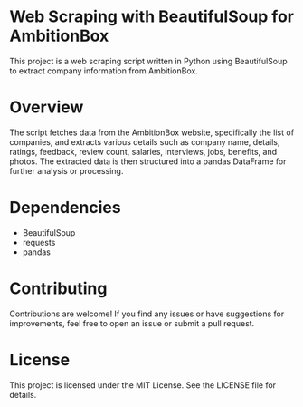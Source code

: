# Web Scraping with BeautifulSoup for AmbitionBox
This project is a web scraping script written in Python using BeautifulSoup to extract company information from AmbitionBox.
# Overview
The script fetches data from the AmbitionBox website, specifically the list of companies, and extracts various details 
such as company name, details, ratings, feedback, review count, salaries, interviews, jobs, benefits, and photos.
The extracted data is then structured into a pandas DataFrame for further analysis or processing.
# Dependencies
- BeautifulSoup
- requests
- pandas
# Contributing
Contributions are welcome! If you find any issues or have suggestions for improvements, feel free to open an issue or submit a pull request.
# License
This project is licensed under the MIT License. See the LICENSE file for details.
